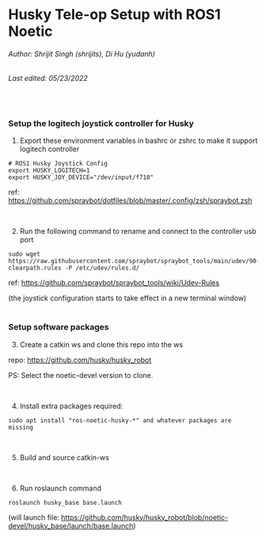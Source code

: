 # Husky Tele-op Setup with ROS1 Noetic
###### Author: Shrijit Singh (shrijits), Di Hu (yudanh)
###### Last edited: 05/23/2022

<br>

### Setup the logitech joystick controller for Husky

1. Export these environment variables in bashrc or zshrc to make it support logitech controller 

```
# ROS1 Husky Joystick Config
export HUSKY_LOGITECH=1
export HUSKY_JOY_DEVICE="/dev/input/f710"
```

ref: https://github.com/spraybot/dotfiles/blob/master/.config/zsh/spraybot.zsh

<br>

2. Run the following command to rename and connect to the controller usb port

```
sudo wget https://raw.githubusercontent.com/spraybot/spraybot_tools/main/udev/90-clearpath.rules -P /etc/udev/rules.d/
```

ref: https://github.com/spraybot/spraybot_tools/wiki/Udev-Rules 

(the joystick configuration starts to take effect in a new terminal window)
<br><br>

### Setup software packages 

3. Create a catkin ws and clone this repo into the ws 

repo: https://github.com/husky/husky_robot

PS: Select the noetic-devel version to clone.

<br>

4. Install extra packages required:

```
sudo apt install "ros-noetic-husky-*" and whatever packages are missing
```

<br>

5. Build and source catkin-ws

<br>

6. Run roslaunch command 

```
roslaunch husky_base base.launch
```
(will launch file: https://github.com/husky/husky_robot/blob/noetic-devel/husky_base/launch/base.launch)
